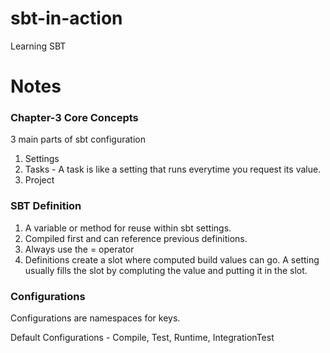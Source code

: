 # sbt-in-action
Learning SBT

# Notes
### Chapter-3 Core Concepts
3 main parts of sbt configuration
1. Settings
2. Tasks - A task is like a setting that runs everytime you request its value.
3. Project 

### SBT Definition
1. A variable or method for reuse within sbt settings.
2. Compiled first and can reference previous definitions.
3. Always use the = operator
4. Definitions create a slot where computed build values can go. A setting usually fills the slot by compluting the value and putting it in the slot.

### Configurations
Configurations are namespaces for keys. 

Default Configurations - Compile, Test, Runtime, IntegrationTest
